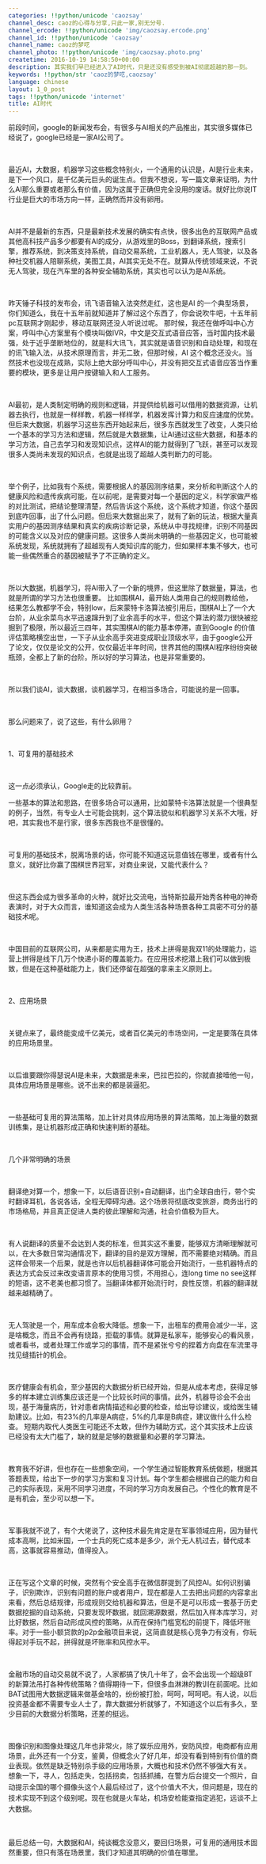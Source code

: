```yaml
---
categories: !!python/unicode 'caozsay'
channel_desc: caoz的心得与分享,只此一家,别无分号.
channel_ercode: !!python/unicode 'img/caozsay.ercode.png'
channel_id: !!python/unicode 'caozsay'
channel_name: caoz的梦呓
channel_photo: !!python/unicode 'img/caozsay.photo.png'
createtime: 2016-10-19 14:58:50+00:00
description: 其实我们早已经进入了AI时代，只是还没有感受到被AI彻底超越的那一刻。
keywords: !!python/str 'caoz的梦呓,caozsay'
language: chinese
layout: 1_0_post
tags: !!python/unicode 'internet'
title: AI时代
---
```

<div class="rich_media_content" id="js_content">
<p>
         前段时间，google的新闻发布会，有很多与AI相关的产品推出，其实很多媒体已经说了，google已经是一家AI公司了。
        </p>
<p>
<br/>
</p>
<p>
         最近AI，大数据，机器学习这些概念特别火，一个通用的认识是，AI是行业未来，是下一个风口，是千亿美元巨头的诞生点。但我不想说，写一篇文章来证明，为什么AI那么重要或者那么有价值，因为这属于正确但完全没用的废话。就好比你说IT行业是巨大的市场方向一样，正确然而并没有卵用。
        </p>
<p>
<br/>
</p>
<p>
         AI并不是最新的东西，只是最新技术发展的确实有点快，很多出色的互联网产品或其他高科技产品多少都要有AI的成分，从游戏里的Boss，到翻译系统，搜索引擎，推荐系统，到决策支持系统，自动交易系统，工业机器人，无人驾驶，以及各种社交机器人陪聊系统，美图工具，AI其实无处不在。就算从传统领域来说，不说无人驾驶，现在汽车里的各种安全辅助系统，其实也可以认为是AI系统。
        </p>
<p>
<br/>
</p>
<p>
         昨天锤子科技的发布会，讯飞语音输入法突然走红，这也是AI 的一个典型场景，你们知道么，我在十五年前就知道并了解过这个东西了，你会说吹牛吧，十五年前pc互联网才刚起步，移动互联网还没人听说过呢。 那时候，我还在做呼叫中心方案，呼叫中心方案里有个模块叫做IVR，中文是交互式语音应答，当时国内技术最强，处于近乎垄断地位的，就是科大讯飞，其实就是语音识别和自动处理，和现在的讯飞输入法，从技术原理而言，并无二致，但那时候，AI 这个概念还没火。当然技术也没现在成熟，实际上绝大部分呼叫中心，并没有把交互式语音应答当作重要的模块，更多是让用户按键输入和人工服务。
        </p>
<p>
<br/>
</p>
<p>
         AI最初，是人类制定明确的规则和逻辑，并提供给机器可以借用的数据资源，让机器去执行，也就是一样样教，机器一样样学，机器发挥计算力和反应速度的优势。但后来大数据，机器学习这些东西开始起来后，很多东西就发生了改变，人类只给一个基本的学习方法和逻辑，然后就是大数据集，让AI通过这些大数据，和基本的学习方法，自己去学习和发现知识点，这样AI的能力就得到了飞跃，甚至可以发现很多人类尚未发现的知识点，也就是出现了超越人类判断力的可能。
        </p>
<p>
<br/>
</p>
<p>
         举个例子，比如我有个系统，需要根据人的基因测序结果，来分析和判断这个人的健康风险和遗传疾病可能，在以前呢，是需要对每一个基因的定义，科学家做严格的对比测试，把结论整理清楚，然后告诉这个系统，这个系统才知道，你这个基因到底咋回事，出了什么问题。但后来大数据出来了，就有了新的玩法，根据大量真实用户的基因测序结果和真实的疾病诊断记录，系统从中寻找规律，识别不同基因的可能含义以及对应的健康问题。这很多人类尚未明确的一些基因定义，也可能被系统发现，系统就拥有了超越现有人类知识库的能力，但如果样本集不够大，也可能一些偶然重合的基因被赋予了不正确的定义。
        </p>
<p>
<br/>
</p>
<p>
         所以大数据，机器学习，将AI带入了一个新的境界，但这里除了数据量，算法，也就是所谓的学习方法也很重要。 比如围棋AI，最开始人类用自己的规则教给他，结果怎么教都学不会，特别low，后来蒙特卡洛算法被引用后，围棋AI上了一个大台阶，从业余菜鸟水平迅速蹿升到了业余高手的水平，但这个算法的潜力很快被挖掘到了极限，所以最近三四年，其实围棋AI的能力基本停滞，直到Google 的价值评估策略横空出世，一下子从业余高手突进变成职业顶级水平，由于google公开了论文，仅仅是论文的公开，仅仅最近半年时间，世界其他的围棋AI程序纷纷突破瓶颈，全都上了新的台阶。所以好的学习算法，也是非常重要的。
        </p>
<p>
<br/>
</p>
<p>
         所以我们谈AI，谈大数据，谈机器学习，在相当多场合，可能说的是一回事。
        </p>
<p>
<br/>
</p>
<p>
         那么问题来了，说了这些，有什么卵用？
        </p>
<p>
<br/>
</p>
<p>
         1、可复用的基础技术
        </p>
<p>
<br/>
</p>
<p>
         这一点必须承认，Google走的比较靠前。
        </p>
<p>
         一些基本的算法和思路，在很多场合可以通用，比如蒙特卡洛算法就是一个很典型的例子，当然，有专业人士可能会挑刺，这个算法貌似和机器学习关系不大哦，好吧，其实我也不是行家，很多东西我也不是很懂的。
        </p>
<p>
<br/>
</p>
<p>
         可复用的基础技术，脱离场景的话，你可能不知道这玩意值钱在哪里，或者有什么意义，就好比你赢了围棋世界冠军，对商业来说，又能代表什么？
        </p>
<p>
<br/>
</p>
<p>
         但这东西会成为很多革命的火种，就好比交流电，当特斯拉最开始秀各种电的神奇表演时，对于大众而言，谁知道这会成为人类生活各种场景各种工具密不可分的基础技术呢。
        </p>
<p>
<br/>
</p>
<p>
         中国目前的互联网公司，从来都是实用为王，技术上拼得是我双11的处理能力，运营上拼得是线下几万个快递小哥的覆盖能力。在应用技术挖潜上我们可以做到极致，但是在这种基础能力上，我们还停留在超强的拿来主义原则上。
        </p>
<p>
<br/>
</p>
<p>
         2、应用场景
        </p>
<p>
<br/>
</p>
<p>
         关键点来了，最终能变成千亿美元，或者百亿美元的市场空间，一定是要落在具体的应用场景里。
        </p>
<p>
<br/>
</p>
<p>
         以后谁要跟你得瑟说AI是未来，大数据是未来，巴拉巴拉的，你就直接噎他一句，具体应用场景是哪些。说不出来的都是装逼犯。
        </p>
<p>
<br/>
</p>
<p>
         一些基础可复用的算法策略，加上针对具体应用场景的算法策略，加上海量的数据训练集，是让机器形成正确和快速判断的基础。
        </p>
<p>
<br/>
</p>
<p>
         几个非常明确的场景
        </p>
<p>
<br/>
</p>
<p>
         翻译绝对算一个，想象一下，以后语音识别+自动翻译，出门全球自由行，带个实时翻译耳机，各说各话，全程无障碍沟通。这个场景将彻底改变旅游，商务出行的市场格局，并且真正促进人类的彼此理解和沟通，社会价值极为巨大。
        </p>
<p>
<br/>
</p>
<p>
         有人说翻译的质量不会达到人类的标准，但其实这不重要，能够双方清晰理解就可以，在大多数日常沟通情况下，翻译的目的是双方理解，而不需要绝对精确。而且这样会带来一个后果，就是也许以后机器翻译体可能会开始流行，一些机器特点的表达方式会反过来改变语言原本的使用习惯，不用担心，连long time no see这样的短语，这不老美也都习惯了。当翻译体都开始流行时，良性反馈，机器的翻译就越来越精确了。
        </p>
<p>
<br/>
</p>
<p>
         无人驾驶是一个，用车成本会极大降低。想象一下，出租车的费用会减少一半，这是啥概念，而且不会再有绕路，拒载的事情。就算是私家车，能够安心的看风景，或者看书，或者处理工作或学习的事情，而不是紧张兮兮的捏着方向盘在车流里寻找见缝插针的机会。
        </p>
<p>
<br/>
</p>
<p>
         医疗健康会有机会，至少基因的大数据分析已经开始，但是从成本考虑，获得足够多的样本建立训练集应该还是一个比较长时间的事情。此外，机器导诊会不会出现，基于海量病历，针对患者病情描述和必要的检查，给出导诊建议，或给医生辅助建议。比如，有23%的几率是A病症，5%的几率是B病症，建议做什么什么检查。 短期内取代人类医生可能还不太敢，但作为辅助方式，这个其实技术上应该已经没有太大门槛了，缺的就是足够的数据量和必要的学习算法。
        </p>
<p>
<br/>
</p>
<p>
         教育我不好讲，但也存在一些想象空间，一个学生通过智能教育系统做题，根据其答题表现，给出下一步的学习方案和复习计划。每个学生都会根据自己的能力和自己的实际表现，采用不同学习进度，不同的学习方向发展自己。个性化的教育是不是有机会，至少可以想一下。
        </p>
<p>
<br/>
</p>
<p>
         军事我就不说了，有个大佬说了，这种技术最先肯定是在军事领域应用，因为替代成本高啊，比如米国，一个士兵的死亡成本是多少，派个无人机过去，替代成本高，这事就容易推动，值得投入。
        </p>
<p>
<br/>
</p>
<p>
         正在写这个文章的时候，突然有个安全高手在微信群提到了风控AI。如何识别骗子，识别欺诈，识别有问题的账户或者用户，现在都是人工去把出问题的内容拿出来看，然后总结规律，形成规则交给机器和算法，但是不是可以形成一套基于历史数据挖掘的自动系统，只要发现坏数据，就回溯源数据，然后加入样本库学习，对比好数据，然后自动形成风控的策略，从而在保持门槛宽松的前提下，降低坏账率。对于一些小额贷款的p2p金融项目来说，这简直就是核心竞争力有没有，你玩得起对手玩不起，拼得就是坏账率和风控水平。
        </p>
<p>
<br/>
</p>
<p>
         金融市场的自动交易就不说了，人家都搞了快几十年了，会不会出现一个超级BT的新算法吊打各种传统策略？值得期待一下，但很多血淋淋的教训在前面呢。比如BAT试图用大数据逻辑来做基金啥的，纷纷被打脸，呵呵，呵呵吧。有人说，以后投资基金都不需要专业人士了，靠大数据分析就够了，不知道这个以后有多久，至少目前的大数据分析策略，还差的挺远。
        </p>
<p>
<br/>
</p>
<p>
         图像识别和图像处理这几年也非常火，除了娱乐应用外，安防风控，电商都有应用场景，此外还有一个分支，鉴黄，但概念火了好几年，却没有看到特别有价值的商业表现。依然是缺乏特别杀手级的应用场景，大概也和技术仍然不够强大有关。
         <span style="line-height: 1.6;">
          想象一下，寻人，包括走失，包括拐卖，包括抓捕，在警方后台提交一个照片，自动提示全国的哪个摄像头这个人最后经过了，这个价值大不大，但问题是，现在的技术实现不到这个级别呢。现在也就是火车站，机场安检能查指定逃犯，远谈不上大数据。
         </span>
</p>
<p>
<br/>
</p>
<p>
         最后总结一句，大数据和AI，纯谈概念没意义，要回归场景，可复用的通用技术固然重要，但只有落在场景里，我们才知道其明确的价值在哪里。
        </p>
<p>
<br/>
</p>
</div>